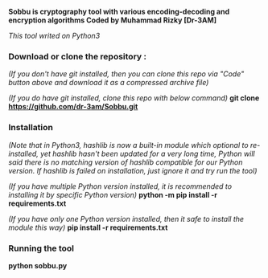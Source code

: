 **Sobbu is cryptography tool with various encoding-decoding and encryption algorithms
Coded by Muhammad Rizky [Dr-3AM]**

*This tool writed on Python3*

### Download or clone the repository :
*(If you don't have git installed, then you can clone this repo via "Code" button above
and download it as a compressed archive file)*

*(If you do have git installed, clone this repo with below command)*
**git clone https://github.com/dr-3am/Sobbu.git**

### Installation
*(Note that in Python3, hashlib is now a built-in module which optional to re-installed,
yet hashlib hasn't been updated for a very long time, Python will said there is no
matching version of hashlib compatible for our Python version. If hashlib is failed
on installation, just ignore it and try run the tool)*

*(If you have multiple Python version installed, it is recommended to installing it by specific Python version)*
**python -m pip install -r requirements.txt**

*(If you have only one Python version installed, then it safe to install the module this way)*
**pip install -r requirements.txt**

### Running the tool
**python sobbu.py**
